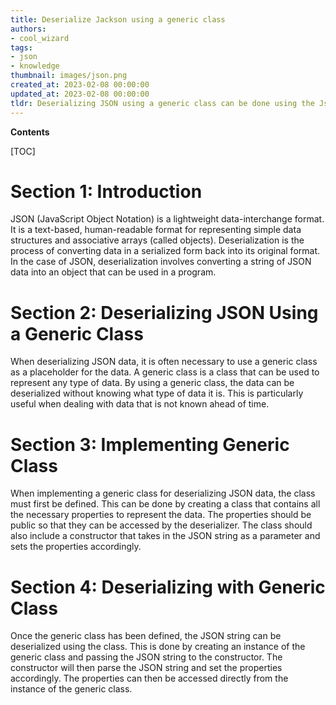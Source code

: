 ```yaml
---
title: Deserialize Jackson using a generic class
authors:
- cool_wizard
tags:
- json
- knowledge
thumbnail: images/json.png
created_at: 2023-02-08 00:00:00
updated_at: 2023-02-08 00:00:00
tldr: Deserializing JSON using a generic class can be done using the JsonConvert.DeserializeObject<T>() method.
---
```


**Contents**

[TOC]

# Section 1: Introduction

JSON (JavaScript Object Notation) is a lightweight data-interchange format. It is a text-based, human-readable format for representing simple data structures and associative arrays (called objects). Deserialization is the process of converting data in a serialized form back into its original format. In the case of JSON, deserialization involves converting a string of JSON data into an object that can be used in a program.

# Section 2: Deserializing JSON Using a Generic Class

When deserializing JSON data, it is often necessary to use a generic class as a placeholder for the data. A generic class is a class that can be used to represent any type of data. By using a generic class, the data can be deserialized without knowing what type of data it is. This is particularly useful when dealing with data that is not known ahead of time.

# Section 3: Implementing Generic Class

When implementing a generic class for deserializing JSON data, the class must first be defined. This can be done by creating a class that contains all the necessary properties to represent the data. The properties should be public so that they can be accessed by the deserializer. The class should also include a constructor that takes in the JSON string as a parameter and sets the properties accordingly.

# Section 4: Deserializing with Generic Class

Once the generic class has been defined, the JSON string can be deserialized using the class. This is done by creating an instance of the generic class and passing the JSON string to the constructor. The constructor will then parse the JSON string and set the properties accordingly. The properties can then be accessed directly from the instance of the generic class.
